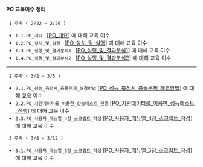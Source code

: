 #### PO 교육이수 정리 

     1 주차 ( 2/22 ~ 2/26 )
- ```1.1.PO_개요 ``` [[PO_개요]] 에 대해 교육 이수
- ```1.2.PO_설치_및_실행 ``` [[PO_설치_및_실행]]  에 대해 교육 이수
- ```1.3.PO_실행_및_결과분석1 ``` [[PO_실행_및_결과분석1]]  에 대해 교육 이수
- ```1.4.PO_실행_및_결과분석2 ``` [[PO_실행_및_결과분석2]]  에 대해 교육 이수  

[PO_개요]: /1week/1.1.PO_개요.md
[PO_설치_및_실행]: /1week/1.2.PO_설치_및_실행.md
[PO_실행_및_결과분석1]: /1week/1.3.PO_실행_및_결과분석1.md
[PO_실행_및_결과분석2]: /1week/1.4.PO_실행_및_결과분석2.md

---

     2 주차 ( 3/2 ~ 3/5 )
+ ```2.1.PO_성능_측정시_충돌문제_해결방법``` [[PO_성능_측정시_충돌문제_해결방법]]  에 대해 교육 이수
+ ```2.2.PO_치환데이터를_이용한_성능테스트_진행``` [[PO_치환데이터를_이용한_성능테스트_진행]]  에 대해 교육 이수
+ ```2.3.PO_사용자_메뉴얼_4장_스크립트_작성``` [[PO_사용자_메뉴얼_4장_스크립트_작성]]  에 대해 교육 이수

[PO_성능_측정시_충돌문제_해결방법]: /2week/2.1.PO_성능_측정시_충돌문제_해결방법.md
[PO_치환데이터를_이용한_성능테스트_진행]: /2week/2.2.PO_치환데이터를_이용한_성능테스트_진행.md
[PO_사용자_메뉴얼_4장_스크립트_작성]: /2week/2.3.PO_사용자_메뉴얼_4장_스크립트_작성.md

     3 주차 ( 3/8 ~ 3/12 )
+ ```3.1.PO_사용자_메뉴얼_5장_스크립트_작성``` [[PO_사용자_메뉴얼_5장_스크립트_작성]]  에 대해 교육 이수

[PO_사용자_메뉴얼_5장_스크립트_작성]: /3week/PO_사용자_메뉴얼_5장_스크립트_작성.md